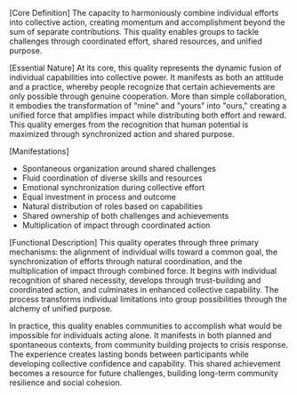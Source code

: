 [Core Definition]
The capacity to harmoniously combine individual efforts into collective action, creating momentum and accomplishment beyond the sum of separate contributions. This quality enables groups to tackle challenges through coordinated effort, shared resources, and unified purpose.

[Essential Nature]
At its core, this quality represents the dynamic fusion of individual capabilities into collective power. It manifests as both an attitude and a practice, whereby people recognize that certain achievements are only possible through genuine cooperation. More than simple collaboration, it embodies the transformation of "mine" and "yours" into "ours," creating a unified force that amplifies impact while distributing both effort and reward. This quality emerges from the recognition that human potential is maximized through synchronized action and shared purpose.

[Manifestations]
- Spontaneous organization around shared challenges
- Fluid coordination of diverse skills and resources
- Emotional synchronization during collective effort
- Equal investment in process and outcome
- Natural distribution of roles based on capabilities
- Shared ownership of both challenges and achievements
- Multiplication of impact through coordinated action

[Functional Description]
This quality operates through three primary mechanisms: the alignment of individual wills toward a common goal, the synchronization of efforts through natural coordination, and the multiplication of impact through combined force. It begins with individual recognition of shared necessity, develops through trust-building and coordinated action, and culminates in enhanced collective capability. The process transforms individual limitations into group possibilities through the alchemy of unified purpose.

In practice, this quality enables communities to accomplish what would be impossible for individuals acting alone. It manifests in both planned and spontaneous contexts, from community building projects to crisis response. The experience creates lasting bonds between participants while developing collective confidence and capability. This shared achievement becomes a resource for future challenges, building long-term community resilience and social cohesion.